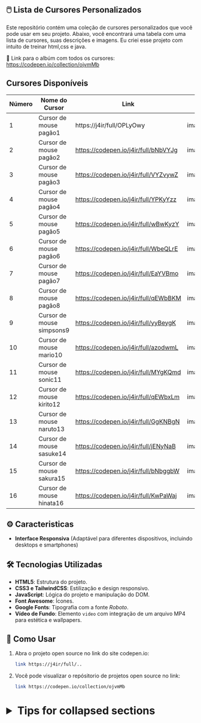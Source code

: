 ## 🖱️ Lista de Cursores Personalizados

Este repositório contém uma coleção de cursores personalizados que você pode usar em seu projeto. Abaixo, você encontrará uma tabela com uma lista de cursores, suas descrições e imagens. Eu criei esse projeto com intuito de treinar html,css e java.

🔗 Link para o albúm com todos os cursores: https://codepen.io/collection/ojvmMb

## Cursores Disponíveis

| Número | Nome do Cursor      | Link                                          | Imagem                          |
|--------|---------------------|-----------------------------------------------|---------------------------------|
| 1      | Cursor de mouse pagão1      | https://j4ir/full/OPLyOwy  | imagens/cursor_padrao.png)      |
| 2      | Cursor de mouse pagão2      | https://codepen.io/j4ir/full/bNbVYJg  | imagens/cursor_espera.png)      |
| 3      | Cursor de mouse pagão3      | https://codepen.io/j4ir/full/VYZvywZ  | imagens/cursor_selecao.png)     |
| 4      | Cursor de mouse pagão4      | https://codepen.io/j4ir/full/YPKyYzz  | imagens/cursor_mao.png)         |
| 5      | Cursor de mouse pagão5      | https://codepen.io/j4ir/full/wBwKyzY  | imagens/cursor_acao.png)        |
| 6      | Cursor de mouse pagão6      | https://codepen.io/j4ir/full/WbeQLrE  | imagens/cursor_padrao.png)      |
| 7      | Cursor de mouse pagão7      | https://codepen.io/j4ir/full/EaYVBmo  | imagens/cursor_padrao.png)      |
| 8      | Cursor de mouse pagão8      | https://codepen.io/j4ir/full/qEWbBKM  | imagens/cursor_padrao.png)      |
| 9      | Cursor de mouse simpsons9   | https://codepen.io/j4ir/full/yyBeygK  | imagens/cursor_padrao.png)      |
| 10      | Cursor de mouse mario10    | https://codepen.io/j4ir/full/azodwmL  | imagens/cursor_padrao.png)      |
| 11      | Cursor de mouse sonic11    | https://codepen.io/j4ir/full/MYgKQmd  | imagens/cursor_padrao.png)      |
| 12      | Cursor de mouse kirito12   | https://codepen.io/j4ir/full/qEWbxLm  | imagens/cursor_padrao.png)      |
| 13      | Cursor de mouse naruto13   | https://codepen.io/j4ir/full/GgKNBgN  | imagens/cursor_padrao.png)      |
| 14      | Cursor de mouse sasuke14   | https://codepen.io/j4ir/full/jENyNaB  | imagens/cursor_padrao.png)      |
| 15      | Cursor de mouse sakura15   | https://codepen.io/j4ir/full/bNbggbW  | imagens/cursor_padrao.png)      |
| 16      | Cursor de mouse hinata16   | https://codepen.io/j4ir/full/KwPaWaj  | imagens/cursor_padrao.png)      |

## ⚙️ Caracteristicas   
- **Interface Responsiva** (Adaptável para diferentes dispositivos, incluindo desktops e smartphones)

## 🛠️ Tecnologias Utilizadas

- **HTML5**: Estrutura do projeto.
- **CSS3 e TailwindCSS**: Estilização e design responsivo.
- **JavaScript**: Lógica do projeto e manipulação do DOM.
- **Font Awesome**: Ícones.
- **Google Fonts**: Tipografia com a fonte *Roboto*.
- **Vídeo de Fundo**: Elemento `video` com integração de um arquivo MP4 para estética e wallpapers.

## 🚀 Como Usar

1. Abra o projeto open source no link do site codepen.io:
   ```bash
   link https://j4ir/full/..
2. Você pode visualizar o repósitorio de projetos open source no link:
   ```bash
   link https://codepen.io/collection/ojvmMb

<html lang="en">
 <head>
  <meta charset="utf-8"/>
  <meta content="width=device-width, initial-scale=1.0" name="viewport"/>
  <link href="https://cdnjs.cloudflare.com/ajax/libs/font-awesome/5.15.3/css/all.min.css" rel="stylesheet"/>
  <link href="https://fonts.googleapis.com/css2?family=Roboto:wght@400;700&amp;display=swap" rel="stylesheet"/>
    <div class="md:w-1/2 p-4">
     <h1 class="text-2xl font-bold mb-4">
<details>

<summary>Tips for collapsed sections</summary>

You can add a header

You can add text within a collapsed section. 

You can add an image or a code block, too.

```ruby
   puts "Hello World"
```

</details>     
